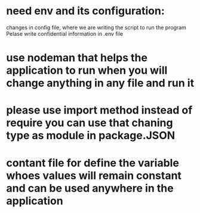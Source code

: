 # need env and its configuration: 
changes in config file, where we are writing the script to run the program
Pelase write confidential information in .env file

# use nodeman that helps the application to run when you will change anything in any file and run it

# please use import method instead of require you can use that chaning type as module in package.JSON

# contant file for define the variable whoes values will remain constant and can be used anywhere in the application
